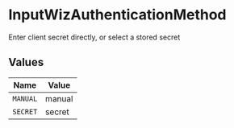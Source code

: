 # InputWizAuthenticationMethod

Enter client secret directly, or select a stored secret


## Values

| Name     | Value    |
| -------- | -------- |
| `MANUAL` | manual   |
| `SECRET` | secret   |